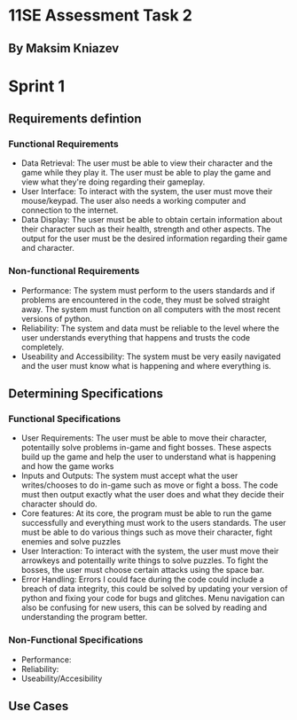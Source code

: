 # 11SE Assessment Task 2

## By Maksim Kniazev

# Sprint 1
## Requirements defintion
### Functional Requirements
* Data Retrieval: The user must be able to view their character and the game while they play it. The user must be able to play the game and view what they're doing regarding their gameplay.
* User Interface: To interact with the system, the user must move their mouse/keypad. The user also needs a working computer and connection to the internet.
* Data Display: The user must be able to obtain certain information about their character such as their health, strength and other aspects. The output for the user must be the desired information regarding their game and character.
### Non-functional Requirements
* Performance: The system must perform to the users standards and if problems are encountered in the code, they must be solved straight away. The system must function on all computers with the most recent versions of python.
* Reliability: The system and data must be reliable to the level where the user understands everything that happens and trusts the code completely.
* Useability and Accessibility: The system must be very easily navigated and the user must know what is happening and where everything is.

## Determining Specifications
### Functional Specifications
* User Requirements: The user must be able to move their character, potentailly solve problems in-game and fight bosses. These aspects build up the game and help the user to understand what is happening and how the game works
* Inputs and Outputs: The system must accept what the user writes/chooses to do in-game such as move or fight a boss. The code must then output exactly what the user does and what they decide their character should do.
* Core features: At its core, the program must be able to run the game successfully and everything must work to the users standards. The user must be able to do various things such as move their character, fight enemies and solve puzzles
* User Interaction: To interact with the system, the user must move their arrowkeys and potentailly write things to solve puzzles. To fight the bosses, the user must choose certain attacks using the space bar.
* Error Handling: Errors I could face during the code could include a breach of data integrity, this could be solved by updating your version of python and fixing your code for bugs and glitches. Menu navigation can also be confusing for new users, this can be solved by reading and understanding the program better.
### Non-Functional Specifications
* Performance:
* Reliability:
* Useability/Accesibility

## Use Cases







